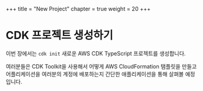 +++
title = "New Project"
chapter = true
weight = 20
+++

# CDK 프로젝트 생성하기

이번 장에서는  `cdk init` 새로운 AWS CDK TypeScript 프로젝트를 생성합니다.

여러분들은 CDK Toolkit을 사용해서 어떻게 AWS CloudFormation 탬플릿을 만들고 어플리케이션을 여러분의 계정에 배포하는지 간단한 애플리케이션을 통해 살펴볼 예정 입니다.



